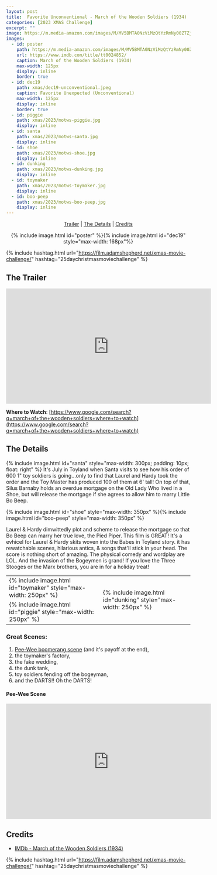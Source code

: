 ```yaml
---
layout: post
title:  Favorite Unconventional - March of the Wooden Soldiers (1934)
categories: [2023 XMAS Challenge]
excerpt: ""
image: https://m.media-amazon.com/images/M/MV5BMTA0NzViMzQtYzRmNy00ZTZjLTg5YTUtOTYxZTk3NTYwYmRkXkEyXkFqcGdeQXVyMTY5Nzc4MDY@._V1_FMjpg_UY2748_.jpg
images:
  - id: poster
    path: https://m.media-amazon.com/images/M/MV5BMTA0NzViMzQtYzRmNy00ZTZjLTg5YTUtOTYxZTk3NTYwYmRkXkEyXkFqcGdeQXVyMTY5Nzc4MDY@._V1_FMjpg_UY2748_.jpg
    url: https://www.imdb.com/title/tt0024852/
    caption: March of the Wooden Soldiers (1934)
    max-width: 125px
    display: inline
    border: true
  - id: dec19
    path: xmas/dec19-unconventional.jpeg
    caption: Favorite Unexpected (Unconventional)
    max-width: 125px
    display: inline
    border: true
  - id: piggie
    path: xmas/2023/motws-piggie.jpg
    display: inline
  - id: santa
    path: xmas/2023/motws-santa.jpg
    display: inline
  - id: shoe
    path: xmas/2023/motws-shoe.jpg
    display: inline
  - id: dunking
    path: xmas/2023/motws-dunking.jpg
    display: inline
  - id: toymaker
    path: xmas/2023/motws-toymaker.jpg
    display: inline
  - id: boo-peep
    path: xmas/2023/motws-boo-peep.jpg
    display: inline
---
```


<div style="text-align: center">
  <p><a href="#the-trailer">Trailer</a> | <a href="#the-details">The Details</a> | <a href="#credits">Credits</a></p>
  <p>{% include image.html id="poster" %}{% include image.html id="dec19" style="max-width: 168px"%}</p>
</div>

{% include hashtag.html url="https://film.adamshepherd.net/xmas-movie-challenge/" hashtag="25daychristmasmoviechallenge" %}

## The Trailer 

<div style="text-align: center">
  <iframe width="560" height="315" src="https://www.youtube.com/embed/JC5Ltba-dUM?si=SXkm1Mli8DXbpME7" title="YouTube video player" frameborder="0" allow="accelerometer; autoplay; clipboard-write; encrypted-media; gyroscope; picture-in-picture; web-share" allowfullscreen></iframe>
</div>

**Where to Watch**: [https://www.google.com/search?q=march+of+the+wooden+soldiers+where+to+watch](https://www.google.com/search?q=march+of+the+wooden+soldiers+where+to+watch)

## The Details

{% include image.html id="santa" style="max-width: 300px; padding: 10px; float: right" %} It's July in Toyland when Santa visits to see how his order of 600 1" toy soldiers is going...only to find that Laurel and Hardy took the order and the Toy Master has produced 100 of them at 6' tall! On top of that, Silus Barnaby holds an overdue mortgage on the Old Lady Who lived in a Shoe, but will release the mortgage if she agrees to allow him to marry Little Bo Beep. 

{% include image.html id="shoe" style="max-width: 350px" %}{% include image.html id="boo-peep" style="max-width: 350px" %}

Laurel & Hardy dimwittedly plot and scheme to release the mortgage so that Bo Beep can marry her true love, the Pied Piper. This film is GREAT! It's a evhicel for Laurel & Hardy skits woven into the Babes in Toyland story. it has rewatchable scenes, hilarious antics, & songs that'll stick in your head. The score is nothing short of amazing. The physical comedy and wordplay are LOL. And the invasion of the Bogeymen is grand! If you love the Three Stooges or the Marx brothers, you are in for a holiday treat!

<table>
  <tr><td> {% include image.html id="toymaker" style="max-width: 250px" %} </td><td rowspan="2"> {% include image.html id="dunking" style="max-width: 250px" %} </td></tr>
  <tr><td> {% include image.html id="piggie" style="max-width: 250px" %} </td></tr>
</table>

### Great Scenes: 

1. [Pee-Wee boomerang scene](#pee-wee-scene) (and it's payoff at the end),
2. the toymaker's factory,
3. the fake wedding,
4. the dunk tank,
5. toy soldiers fending off the bogeyman,
6. and the DARTS!! Oh the DARTS!

#### Pee-Wee Scene 

<iframe width="560" height="315" src="https://www.youtube.com/embed/d75MWyaSnpw?si=viKOZF7VMaRvBuZ4" title="YouTube video player" frameborder="0" allow="accelerometer; autoplay; clipboard-write; encrypted-media; gyroscope; picture-in-picture; web-share" allowfullscreen></iframe>

## Credits

* [IMDb - March of the Wooden Soldiers (1934)](https://www.imdb.com/title/tt0024852/)


{% include hashtag.html url="https://film.adamshepherd.net/xmas-movie-challenge/" hashtag="25daychristmasmoviechallenge" %}

<p>&nbsp;</p>
